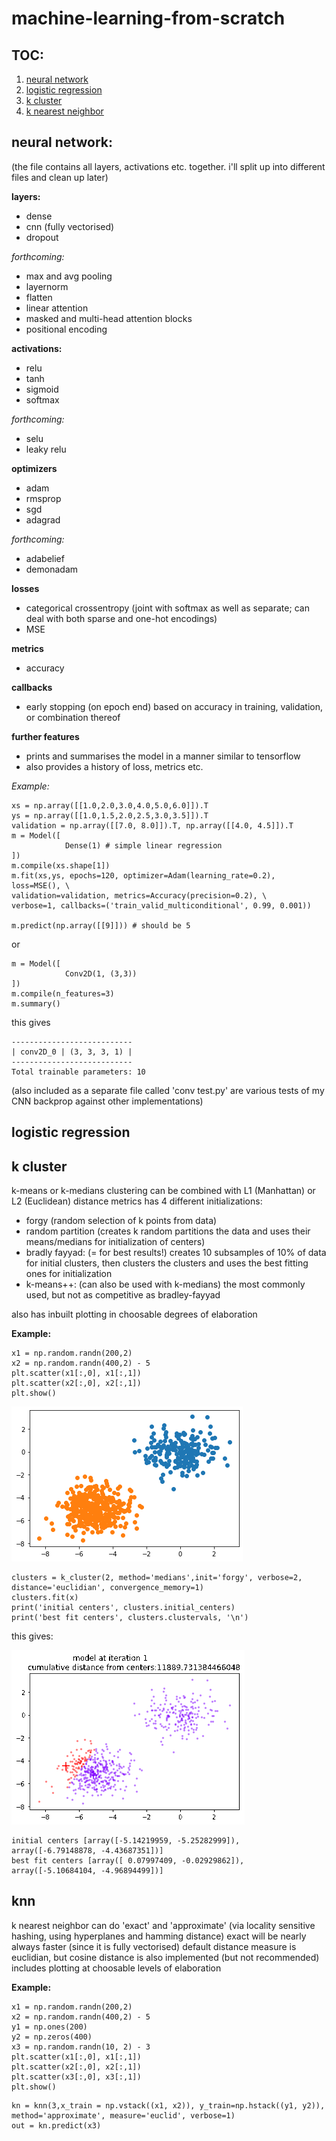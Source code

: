 # machine-learning-from-scratch

## TOC:
1. [neural network](#neural-network)
2. [logistic regression](#logistic-regression)
3. [k cluster](#k-cluster)
4. [k nearest neighbor](#knn)


## neural network:

(the file contains all layers, activations etc. together. i'll split up into different files and clean up later)

  **layers:** 
  
  -  dense
  -  cnn (fully vectorised)
  -  dropout
    
   _forthcoming:_
  -    max and avg pooling
  -    layernorm
  -    flatten
  -    linear attention
  -    masked and multi-head attention blocks
  -    positional encoding
      
   **activations:**
   
  -    relu
  -    tanh
  -    sigmoid
  -    softmax
      
   _forthcoming:_
  -    selu
  -    leaky relu
  
   **optimizers**
  - adam
  - rmsprop
  - sgd
  - adagrad
 
   _forthcoming:_
  - adabelief
  - demonadam

   **losses**
   
  -    categorical crossentropy (joint with softmax as well as separate; can deal with both sparse and one-hot encodings)
  -    MSE
      
   **metrics**
   
  -    accuracy
      
   **callbacks**
  -    early stopping (on epoch end) based on accuracy in training, validation, or combination thereof
      
   **further features**
   
  -    prints and summarises the model in a manner similar to tensorflow
  -    also provides a history of loss, metrics etc.


_Example:_
```
xs = np.array([[1.0,2.0,3.0,4.0,5.0,6.0]]).T    
ys = np.array([[1.0,1.5,2.0,2.5,3.0,3.5]]).T
validation = np.array([[7.0, 8.0]]).T, np.array([[4.0, 4.5]]).T
m = Model([
            Dense(1) # simple linear regression
])
m.compile(xs.shape[1])
m.fit(xs,ys, epochs=120, optimizer=Adam(learning_rate=0.2), loss=MSE(), \
validation=validation, metrics=Accuracy(precision=0.2), \
verbose=1, callbacks=('train_valid_multiconditional', 0.99, 0.001))

m.predict(np.array([[9]])) # should be 5
```

or

```
m = Model([
            Conv2D(1, (3,3))
])
m.compile(n_features=3)
m.summary()
```
this gives

```
---------------------------
| conv2D_0 | (3, 3, 3, 1) |
---------------------------
Total trainable parameters: 10
```

(also included as a separate file called 'conv test.py' are various tests of my CNN backprop against other implementations)


## logistic regression

## k cluster
k-means or k-medians clustering
can be combined with L1 (Manhattan) or L2 (Euclidean) distance metrics
has 4 different initializations: 
 - forgy (random selection of k points from data)
 - random partition (creates k random partitions the data and uses their means/medians for initialization of centers)
 - bradly fayyad: (= for best results!) creates 10 subsamples of 10% of data for initial clusters, 
                  then clusters the clusters and uses the best fitting ones for initialization
 - k-means++: (can also be used with k-medians) the most commonly used, but not as competitive as bradley-fayyad

also has inbuilt plotting in choosable degrees of elaboration 

__Example:__
```
x1 = np.random.randn(200,2) 
x2 = np.random.randn(400,2) - 5
plt.scatter(x1[:,0], x1[:,1])
plt.scatter(x2[:,0], x2[:,1])
plt.show()
```
![](https://github.com/jackewiebohne/machine-learning-from-scratch/blob/master/k_cluster.png)
```
clusters = k_cluster(2, method='medians',init='forgy', verbose=2, distance='euclidian', convergence_memory=1)
clusters.fit(x)
print('initial centers', clusters.initial_centers)
print('best fit centers', clusters.clustervals, '\n')
```
this gives: 

![](https://github.com/jackewiebohne/machine-learning-from-scratch/blob/master/clusters.gif)
```
initial centers [array([-5.14219959, -5.25282999]), array([-6.79148878, -4.43687351])]
best fit centers [array([ 0.07997409, -0.02929862]), array([-5.10684104, -4.96894499])] 
```

## knn
k nearest neighbor
can do 'exact' and 'approximate' (via locality sensitive hashing, using hyperplanes and hamming distance)
exact will be nearly always faster (since it is fully vectorised)
default distance measure is euclidian, but cosine distance is also implemented (but not recommended)
includes plotting at choosable levels of elaboration

__Example:__
```
x1 = np.random.randn(200,2)
x2 = np.random.randn(400,2) - 5
y1 = np.ones(200)
y2 = np.zeros(400)
x3 = np.random.randn(10, 2) - 3
plt.scatter(x1[:,0], x1[:,1])
plt.scatter(x2[:,0], x2[:,1])
plt.scatter(x3[:,0], x3[:,1])
plt.show()
```

```
kn = knn(3,x_train = np.vstack((x1, x2)), y_train=np.hstack((y1, y2)), method='approximate', measure='euclid', verbose=1)
out = kn.predict(x3)
```
